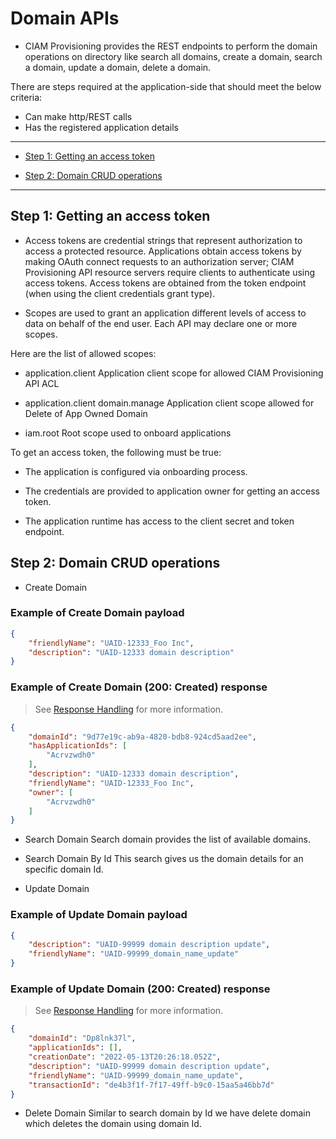 # Domain APIs

- CIAM Provisioning provides the REST endpoints to perform the domain operations on directory like search all domains, create a domain, search a domain, update a domain, delete a domain.

There are steps required at the application-side that should meet the below criteria:  
- Can make http/REST calls  
- Has the registered application details   


---  

- [Step 1: Getting an access token](#step-1-getting-an-access-token)  

- [Step 2: Domain CRUD operations](#step-2-domain-crud-operations)  

---

## Step 1: Getting an access token 

- Access tokens are credential strings that represent authorization to access a protected resource. Applications obtain access tokens by making OAuth connect requests to an authorization server; CIAM Provisioning API resource servers require clients to authenticate using access tokens. Access tokens are obtained from the token endpoint (when using the client credentials grant type).

- Scopes are used to grant an application different levels of access to data on behalf of the end user. Each API may declare one or more scopes. 

Here are the list of allowed scopes:
- application.client 
Application client scope for allowed CIAM Provisioning API ACL

- application.client domain.manage
Application client scope allowed for Delete of App Owned Domain

- iam.root
Root scope used to onboard applications

To get an access token, the following must be true:  

- The application is configured via onboarding process.

- The credentials are provided to application owner for getting an access token.  

- The application runtime has access to the client secret and token endpoint.



## Step 2: Domain CRUD operations 

- Create Domain

<!--
type: tab
titles: Request, Response
-->

### Example of Create Domain payload

```json
{
    "friendlyName": "UAID-12333_Foo Inc",
    "description": "UAID-12333 domain description"
}

```
<!--
type: tab
-->

### Example of Create Domain (200: Created) response

<!-- theme: info -->
> See [Response Handling](?path=docs/Resources/Guides/Response-Codes/Response-Handling.md) for more information.

```json
{
    "domainId": "9d77e19c-ab9a-4820-bdb8-924cd5aad2ee",
    "hasApplicationIds": [
        "Acrvzwdh0"
    ],
    "description": "UAID-12333 domain description",
    "friendlyName": "UAID-12333_Foo Inc",
    "owner": [
        "Acrvzwdh0"
    ]
}
```

- Search Domain
    Search domain provides the list of available domains.

- Search Domain By Id
    This search gives us the domain details for an specific domain Id.

- Update Domain

<!--
type: tab
titles: Request, Response
-->

### Example of Update Domain payload

```json
{
    "description": "UAID-99999 domain description update",
    "friendlyName": "UAID-99999_domain_name_update"
}

```
<!--
type: tab
-->

### Example of Update Domain (200: Created) response

<!-- theme: info -->
> See [Response Handling](?path=docs/Resources/Guides/Response-Codes/Response-Handling.md) for more information.

```json
{
    "domainId": "Dp8lnk37l",
    "applicationIds": [],
    "creationDate": "2022-05-13T20:26:18.052Z",
    "description": "UAID-99999 domain description update",
    "friendlyName": "UAID-99999_domain_name_update",
    "transactionId": "de4b3f1f-7f17-49ff-b9c0-15aa5a46bb7d"
}

```


- Delete Domain
    Similar to search domain by Id we have delete domain which deletes the domain using domain Id.
